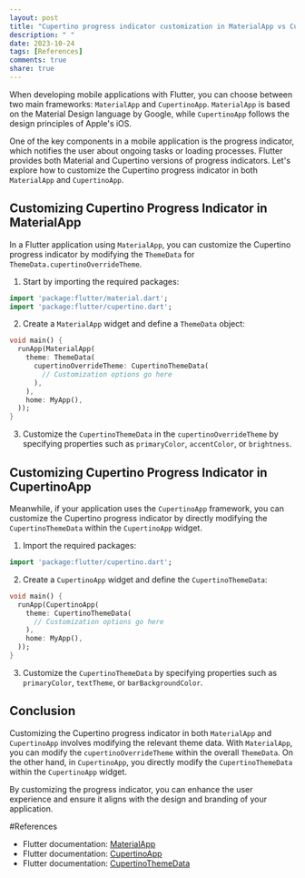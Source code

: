 ```yaml
---
layout: post
title: "Cupertino progress indicator customization in MaterialApp vs CupertinoApp"
description: " "
date: 2023-10-24
tags: [References]
comments: true
share: true
---
```


When developing mobile applications with Flutter, you can choose between two main frameworks: `MaterialApp` and `CupertinoApp`. `MaterialApp` is based on the Material Design language by Google, while `CupertinoApp` follows the design principles of Apple's iOS.

One of the key components in a mobile application is the progress indicator, which notifies the user about ongoing tasks or loading processes. Flutter provides both Material and Cupertino versions of progress indicators. Let's explore how to customize the Cupertino progress indicator in both `MaterialApp` and `CupertinoApp`.

## Customizing Cupertino Progress Indicator in MaterialApp

In a Flutter application using `MaterialApp`, you can customize the Cupertino progress indicator by modifying the `ThemeData` for `ThemeData.cupertinoOverrideTheme`.

1. Start by importing the required packages:

```dart
import 'package:flutter/material.dart';
import 'package:flutter/cupertino.dart';
```

2. Create a `MaterialApp` widget and define a `ThemeData` object:

```dart
void main() {
  runApp(MaterialApp(
    theme: ThemeData(
      cupertinoOverrideTheme: CupertinoThemeData(
        // Customization options go here
      ),
    ),
    home: MyApp(),
  ));
}
```

3. Customize the `CupertinoThemeData` in the `cupertinoOverrideTheme` by specifying properties such as `primaryColor`, `accentColor`, or `brightness`.

## Customizing Cupertino Progress Indicator in CupertinoApp

Meanwhile, if your application uses the `CupertinoApp` framework, you can customize the Cupertino progress indicator by directly modifying the `CupertinoThemeData` within the `CupertinoApp` widget.

1. Import the required packages:

```dart
import 'package:flutter/cupertino.dart';
```

2. Create a `CupertinoApp` widget and define the `CupertinoThemeData`:

```dart
void main() {
  runApp(CupertinoApp(
    theme: CupertinoThemeData(
      // Customization options go here
    ),
    home: MyApp(),
  ));
}
```

3. Customize the `CupertinoThemeData` by specifying properties such as `primaryColor`, `textTheme`, or `barBackgroundColor`.

## Conclusion

Customizing the Cupertino progress indicator in both `MaterialApp` and `CupertinoApp` involves modifying the relevant theme data. With `MaterialApp`, you can modify the `cupertinoOverrideTheme` within the overall `ThemeData`. On the other hand, in `CupertinoApp`, you directly modify the `CupertinoThemeData` within the `CupertinoApp` widget.

By customizing the progress indicator, you can enhance the user experience and ensure it aligns with the design and branding of your application.

#References
- Flutter documentation: [MaterialApp](https://api.flutter.dev/flutter/material/MaterialApp-class.html)
- Flutter documentation: [CupertinoApp](https://api.flutter.dev/flutter/cupertino/CupertinoApp-class.html)
- Flutter documentation: [CupertinoThemeData](https://api.flutter.dev/flutter/cupertino/CupertinoThemeData-class.html)